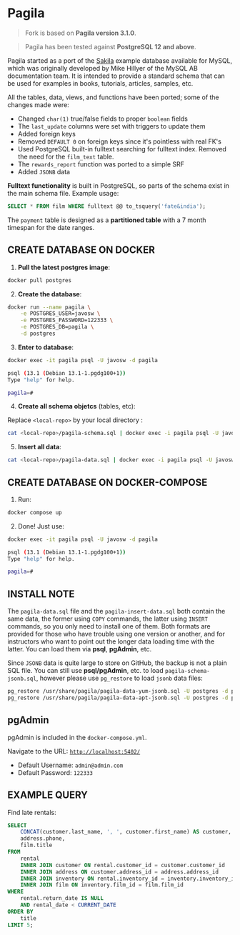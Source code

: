 # Pagila

> Fork is based on **Pagila version 3.1.0**.

> Pagila has been tested against **PostgreSQL 12 and above**.

Pagila started as a port of the [Sakila](https://dev.mysql.com/doc/sakila/en/) example database available for MySQL, which was originally developed by Mike Hillyer of the MySQL AB documentation team. It is intended to provide a standard schema that can be used for examples in books, tutorials, articles, samples, etc.

All the tables, data, views, and functions have been ported; some of the changes made were:

- Changed `char(1)` true/false fields to proper `boolean` fields
- The `last_update` columns were set with triggers to update them
- Added foreign keys
- Removed `DEFAULT 0` on foreign keys since it's pointless with real FK's
- Used PostgreSQL built-in fulltext searching for fulltext index. Removed the need for the `film_text` table.
- The `rewards_report` function was ported to a simple SRF
- Added `JSONB` data

**Fulltext functionality** is built in PostgreSQL, so parts of the schema exist in the main schema file. Example usage:

```sql
SELECT * FROM film WHERE fulltext @@ to_tsquery('fate&india');
```

The `payment` table is designed as a **partitioned table** with a 7 month timespan for the date ranges.

## CREATE DATABASE ON DOCKER

1. **Pull the latest postgres image**:

```bash
docker pull postgres
```

2. **Create the database**:

```bash
docker run --name pagila \
	-e POSTGRES_USER=javosw \
	-e POSTGRES_PASSWORD=122333 \
	-e POSTGRES_DB=pagila \
	-d postgres
```

3. **Enter to database**:

```bash
docker exec -it pagila psql -U javosw -d pagila
```

```bash
psql (13.1 (Debian 13.1-1.pgdg100+1))
Type "help" for help.

pagila=#
```

4. **Create all schema objetcs** (tables, etc):

Replace `<local-repo>` by your local directory :
```bash
cat <local-repo>/pagila-schema.sql | docker exec -i pagila psql -U javosw -d pagila
```

5. **Insert all data**:

```bash
cat <local-repo>/pagila-data.sql | docker exec -i pagila psql -U javosw -d pagila
```

## CREATE DATABASE ON DOCKER-COMPOSE

1. Run:

```bash
docker compose up
```

2. Done! Just use:

```bash
docker exec -it pagila psql -U javosw -d pagila
```

```bash
psql (13.1 (Debian 13.1-1.pgdg100+1))
Type "help" for help.

pagila=#
```
## INSTALL NOTE

The `pagila-data.sql` file and the `pagila-insert-data.sql` both contain the same data, the former using `COPY` commands, the latter using `INSERT` commands, so you only need to install one of them. Both formats are provided for those who have trouble using one version or another, and for instructors who want to point out the longer data loading time with the latter. You can load them via **psql**, **pgAdmin**, etc.

Since `JSONB` data is quite large to store on GitHub, the backup is not a plain SQL file. You can still use **psql/pgAdmin**, etc. to load `pagila-schema-jsonb.sql`, however please use `pg_restore` to load `jsonb` data files:

```bash
pg_restore /usr/share/pagila/pagila-data-yum-jsonb.sql -U postgres -d pagila
pg_restore /usr/share/pagila/pagila-data-apt-jsonb.sql -U postgres -d pagila
```

## pgAdmin
pgAdmin is included in the `docker-compose.yml`.

Navigate to the URL: [`http://localhost:5402/`](http://localhost:5402/)
- Default Username: `admin@admin.com`
- Default Password: `122333`

## EXAMPLE QUERY

Find late rentals:

```sql
SELECT
	CONCAT(customer.last_name, ', ', customer.first_name) AS customer,
	address.phone,
	film.title
FROM
	rental
	INNER JOIN customer ON rental.customer_id = customer.customer_id
	INNER JOIN address ON customer.address_id = address.address_id
	INNER JOIN inventory ON rental.inventory_id = inventory.inventory_id
	INNER JOIN film ON inventory.film_id = film.film_id
WHERE
	rental.return_date IS NULL
	AND rental_date < CURRENT_DATE
ORDER BY
	title
LIMIT 5;
```
